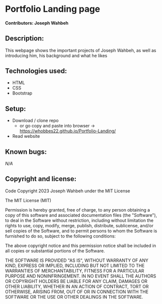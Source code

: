 # Portfolio Landing page

#### Contributors: Joseph Wahbeh

## Description:
This webpage shows the important projects of Joseph Wahbeh, as well as introducing him, his background and what he likes

## Technologies used: 
- HTML
- CSS
- Bootstrap

## Setup:
- Download / clone repo
    - or go copy and paste into browser -> https://whobbes22.github.io/Portfolio-Landing/
- Read website

## Known bugs:
*N/A*

## Copyright and license:
Code Copyright 2023 Joseph Wahbeh under the MIT License

The MIT License (MIT)

Permission is hereby granted, free of charge, to any person obtaining a copy
of this software and associated documentation files (the "Software"), to deal
in the Software without restriction, including without limitation the rights
to use, copy, modify, merge, publish, distribute, sublicense, and/or sell
copies of the Software, and to permit persons to whom the Software is
furnished to do so, subject to the following conditions:

The above copyright notice and this permission notice shall be included in
all copies or substantial portions of the Software.

THE SOFTWARE IS PROVIDED "AS IS", WITHOUT WARRANTY OF ANY KIND, EXPRESS OR
IMPLIED, INCLUDING BUT NOT LIMITED TO THE WARRANTIES OF MERCHANTABILITY,
FITNESS FOR A PARTICULAR PURPOSE AND NONINFRINGEMENT. IN NO EVENT SHALL THE
AUTHORS OR COPYRIGHT HOLDERS BE LIABLE FOR ANY CLAIM, DAMAGES OR OTHER
LIABILITY, WHETHER IN AN ACTION OF CONTRACT, TORT OR OTHERWISE, ARISING FROM,
OUT OF OR IN CONNECTION WITH THE SOFTWARE OR THE USE OR OTHER DEALINGS IN
THE SOFTWARE.
